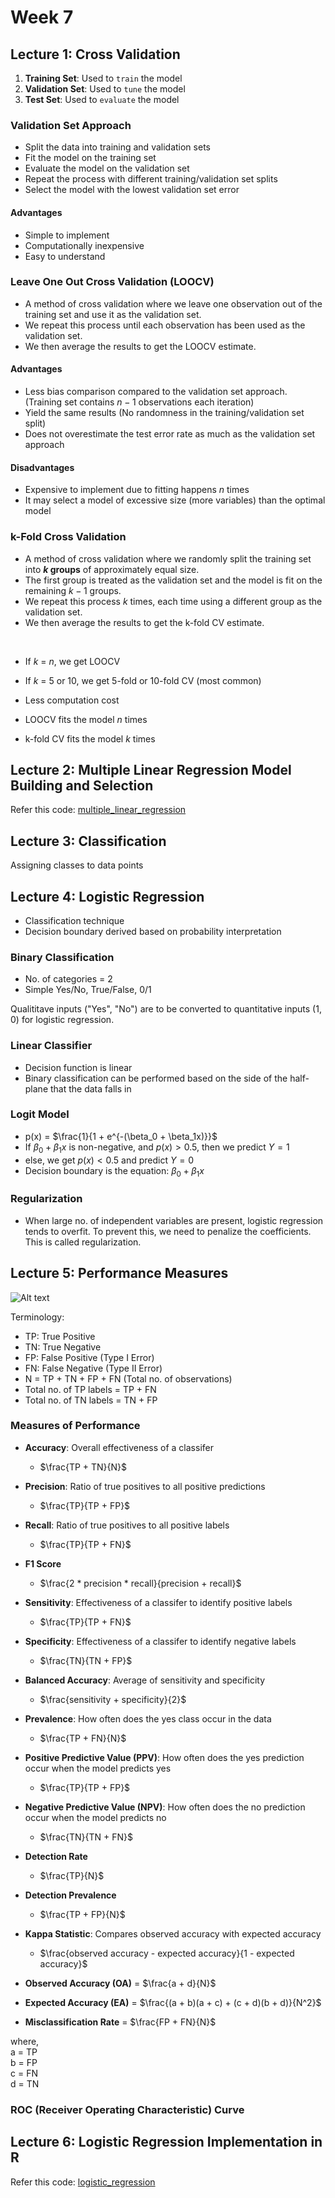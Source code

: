 # Week 7

## Lecture 1: Cross Validation

1. **Training Set**: Used to `train` the model
2. **Validation Set**: Used to `tune` the model
3. **Test Set**: Used to `evaluate` the model

### Validation Set Approach

- Split the data into training and validation sets
- Fit the model on the training set
- Evaluate the model on the validation set
- Repeat the process with different training/validation set splits
- Select the model with the lowest validation set error

#### Advantages

- Simple to implement
- Computationally inexpensive
- Easy to understand

### Leave One Out Cross Validation (LOOCV)

- A method of cross validation where we leave one observation out of the training set and use it as the validation set.
- We repeat this process until each observation has been used as the validation set.
- We then average the results to get the LOOCV estimate.

#### Advantages

- Less bias comparison compared to the validation set approach. (Training set contains $n-1$ observations each iteration)
- Yield the same results (No randomness in the training/validation set split)
- Does not overestimate the test error rate as much as the validation set approach

#### Disadvantages

- Expensive to implement due to fitting happens $n$ times
- It may select a model of excessive size (more variables) than the optimal model

### k-Fold Cross Validation

- A method of cross validation where we randomly split the training set into **$k$ groups** of approximately equal size.
- The first group is treated as the validation set and the model is fit on the remaining $k-1$ groups.
- We repeat this process $k$ times, each time using a different group as the validation set.
- We then average the results to get the k-fold CV estimate.

<br />

- If $k$ = $n$, we get LOOCV
- If $k$ = 5 or 10, we get 5-fold or 10-fold CV (most common)
- Less computation cost

- LOOCV fits the model $n$ times
- k-fold CV fits the model $k$ times

## Lecture 2: Multiple Linear Regression Model Building and Selection

Refer this code: [multiple_linear_regression](./2_multiple_linear_regression.r)

## Lecture 3: Classification

Assigning classes to data points

## Lecture 4: Logistic Regression

- Classification technique
- Decision boundary derived based on probability interpretation

### Binary Classification

- No. of categories = 2
- Simple Yes/No, True/False, 0/1

Qualititave inputs ("Yes", "No") are to be converted to quantitative inputs (1, 0) for logistic regression.

### Linear Classifier

- Decision function is linear
- Binary classification can be performed based on the side of the half-plane that the data falls in

### Logit Model

- p(x) = $\frac{1}{1 + e^{-(\beta_0 + \beta_1x)}}$
- If $\beta_0 + \beta_1x$ is non-negative, and $p(x) > 0.5$, then we predict $Y = 1$
- else, we get $p(x) < 0.5$ and predict $Y = 0$
- Decision boundary is the equation: $\beta_0 + \beta_1x$

### Regularization

- When large no. of independent variables are present, logistic regression tends to overfit. To prevent this, we need to penalize the coefficients. This is called regularization.

## Lecture 5: Performance Measures

![Alt text](./images/image1.png)

Terminology:

- TP: True Positive
- TN: True Negative
- FP: False Positive (Type I Error)
- FN: False Negative (Type II Error)
- N = TP + TN + FP + FN (Total no. of observations)
- Total no. of TP labels = TP + FN
- Total no. of TN labels = TN + FP

### Measures of Performance

- **Accuracy**: Overall effectiveness of a classifer

  - $\frac{TP + TN}{N}$

- **Precision**: Ratio of true positives to all positive predictions

  - $\frac{TP}{TP + FP}$

- **Recall**: Ratio of true positives to all positive labels

  - $\frac{TP}{TP + FN}$

- **F1 Score**

  - $\frac{2 * precision * recall}{precision + recall}$

- **Sensitivity**: Effectiveness of a classifer to identify positive labels

  - $\frac{TP}{TP + FN}$

- **Specificity**: Effectiveness of a classifer to identify negative labels

  - $\frac{TN}{TN + FP}$

- **Balanced Accuracy**: Average of sensitivity and specificity

  - $\frac{sensitivity + specificity}{2}$

- **Prevalence**: How often does the yes class occur in the data

  - $\frac{TP + FN}{N}$

- **Positive Predictive Value (PPV)**: How often does the yes prediction occur when the model predicts yes

  - $\frac{TP}{TP + FP}$

- **Negative Predictive Value (NPV)**: How often does the no prediction occur when the model predicts no

  - $\frac{TN}{TN + FN}$

- **Detection Rate**

  - $\frac{TP}{N}$

- **Detection Prevalence**

  - $\frac{TP + FP}{N}$

- **Kappa Statistic**: Compares observed accuracy with expected accuracy

  - $\frac{observed accuracy - expected accuracy}{1 - expected accuracy}$

- **Observed Accuracy (OA)** = $\frac{a + d}{N}$

- **Expected Accuracy (EA)** = $\frac{(a + b)(a + c) + (c + d)(b + d)}{N^2}$

- **Misclassification Rate** = $\frac{FP + FN}{N}$

where,  
a = TP  
b = FP  
c = FN  
d = TN

### ROC (Receiver Operating Characteristic) Curve

## Lecture 6: Logistic Regression Implementation in R

Refer this code: [logistic_regression](./3_logistic_regression.r)
